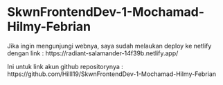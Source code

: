 # SkwnFrontendDev-1-Mochamad-Hilmy-Febrian

<p>Jika ingin mengunjungi webnya, saya sudah melaukan deploy ke netlify dengan link : https://radiant-salamander-14f39b.netlify.app/</p>

<p>Ini untuk link akun github repositorynya : https://github.com/Hilll19/SkwnFrontendDev-1-Mochamad-Hilmy-Febrian </P>
